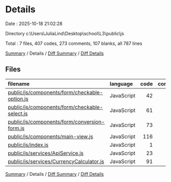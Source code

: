 # Details

Date : 2025-10-18 21:02:28

Directory c:\\Users\\JuliaLind\\Desktop\\school\\L3\\public\\js

Total : 7 files,  407 codes, 273 comments, 107 blanks, all 787 lines

[Summary](results.md) / Details / [Diff Summary](diff.md) / [Diff Details](diff-details.md)

## Files
| filename | language | code | comment | blank | total |
| :--- | :--- | ---: | ---: | ---: | ---: |
| [public/js/components/form/checkable-option.js](/public/js/components/form/checkable-option.js) | JavaScript | 42 | 18 | 10 | 70 |
| [public/js/components/form/checkable-select.js](/public/js/components/form/checkable-select.js) | JavaScript | 61 | 41 | 13 | 115 |
| [public/js/components/form/conversion-form.js](/public/js/components/form/conversion-form.js) | JavaScript | 73 | 35 | 19 | 127 |
| [public/js/components/main-view.js](/public/js/components/main-view.js) | JavaScript | 116 | 53 | 25 | 194 |
| [public/js/index.js](/public/js/index.js) | JavaScript | 1 | 0 | 1 | 2 |
| [public/js/services/ApiService.js](/public/js/services/ApiService.js) | JavaScript | 23 | 28 | 10 | 61 |
| [public/js/services/CurrencyCalculator.js](/public/js/services/CurrencyCalculator.js) | JavaScript | 91 | 98 | 29 | 218 |

[Summary](results.md) / Details / [Diff Summary](diff.md) / [Diff Details](diff-details.md)